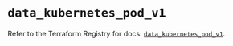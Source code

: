 # `data_kubernetes_pod_v1`

Refer to the Terraform Registry for docs: [`data_kubernetes_pod_v1`](https://registry.terraform.io/providers/hashicorp/kubernetes/2.28.1/docs/data-sources/pod_v1).
